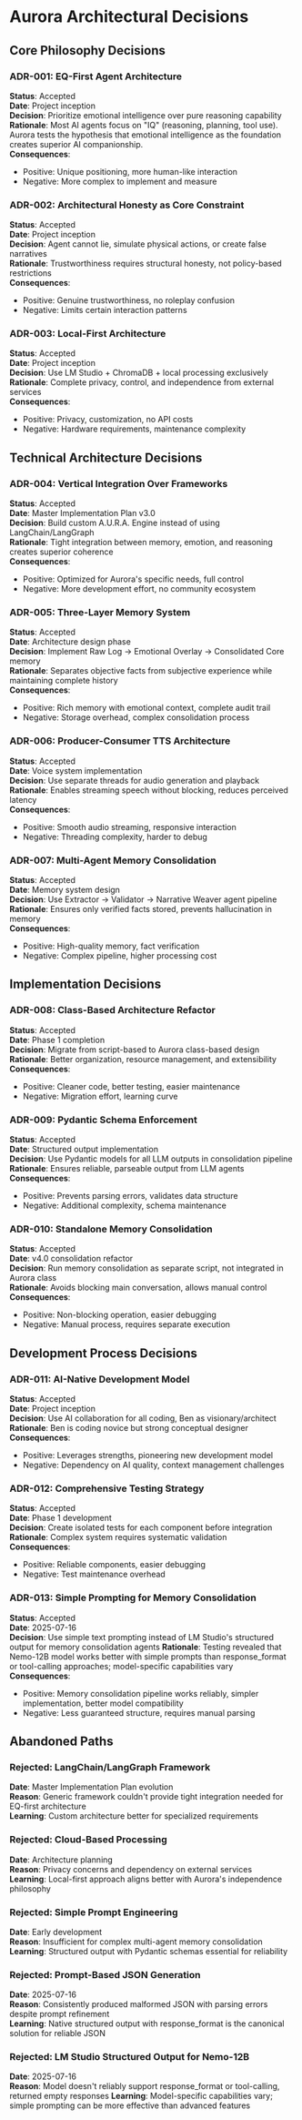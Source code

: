 # Aurora Architectural Decisions

## Core Philosophy Decisions

### ADR-001: EQ-First Agent Architecture
**Status**: Accepted  
**Date**: Project inception  
**Decision**: Prioritize emotional intelligence over pure reasoning capability  
**Rationale**: Most AI agents focus on "IQ" (reasoning, planning, tool use). Aurora tests the hypothesis that emotional intelligence as the foundation creates superior AI companionship.  
**Consequences**: 
- Positive: Unique positioning, more human-like interaction
- Negative: More complex to implement and measure

### ADR-002: Architectural Honesty as Core Constraint
**Status**: Accepted  
**Date**: Project inception  
**Decision**: Agent cannot lie, simulate physical actions, or create false narratives  
**Rationale**: Trustworthiness requires structural honesty, not policy-based restrictions  
**Consequences**:
- Positive: Genuine trustworthiness, no roleplay confusion
- Negative: Limits certain interaction patterns

### ADR-003: Local-First Architecture
**Status**: Accepted  
**Date**: Project inception  
**Decision**: Use LM Studio + ChromaDB + local processing exclusively  
**Rationale**: Complete privacy, control, and independence from external services  
**Consequences**:
- Positive: Privacy, customization, no API costs
- Negative: Hardware requirements, maintenance complexity

## Technical Architecture Decisions

### ADR-004: Vertical Integration Over Frameworks
**Status**: Accepted  
**Date**: Master Implementation Plan v3.0  
**Decision**: Build custom A.U.R.A. Engine instead of using LangChain/LangGraph  
**Rationale**: Tight integration between memory, emotion, and reasoning creates superior coherence  
**Consequences**:
- Positive: Optimized for Aurora's specific needs, full control
- Negative: More development effort, no community ecosystem

### ADR-005: Three-Layer Memory System
**Status**: Accepted  
**Date**: Architecture design phase  
**Decision**: Implement Raw Log → Emotional Overlay → Consolidated Core memory  
**Rationale**: Separates objective facts from subjective experience while maintaining complete history  
**Consequences**:
- Positive: Rich memory with emotional context, complete audit trail
- Negative: Storage overhead, complex consolidation process

### ADR-006: Producer-Consumer TTS Architecture
**Status**: Accepted  
**Date**: Voice system implementation  
**Decision**: Use separate threads for audio generation and playback  
**Rationale**: Enables streaming speech without blocking, reduces perceived latency  
**Consequences**:
- Positive: Smooth audio streaming, responsive interaction
- Negative: Threading complexity, harder to debug

### ADR-007: Multi-Agent Memory Consolidation
**Status**: Accepted  
**Date**: Memory system design  
**Decision**: Use Extractor → Validator → Narrative Weaver agent pipeline  
**Rationale**: Ensures only verified facts stored, prevents hallucination in memory  
**Consequences**:
- Positive: High-quality memory, fact verification
- Negative: Complex pipeline, higher processing cost

## Implementation Decisions

### ADR-008: Class-Based Architecture Refactor
**Status**: Accepted  
**Date**: Phase 1 completion  
**Decision**: Migrate from script-based to Aurora class-based design  
**Rationale**: Better organization, resource management, and extensibility  
**Consequences**:
- Positive: Cleaner code, better testing, easier maintenance
- Negative: Migration effort, learning curve

### ADR-009: Pydantic Schema Enforcement
**Status**: Accepted  
**Date**: Structured output implementation  
**Decision**: Use Pydantic models for all LLM outputs in consolidation pipeline  
**Rationale**: Ensures reliable, parseable output from LLM agents  
**Consequences**:
- Positive: Prevents parsing errors, validates data structure
- Negative: Additional complexity, schema maintenance

### ADR-010: Standalone Memory Consolidation
**Status**: Accepted  
**Date**: v4.0 consolidation refactor  
**Decision**: Run memory consolidation as separate script, not integrated in Aurora class  
**Rationale**: Avoids blocking main conversation, allows manual control  
**Consequences**:
- Positive: Non-blocking operation, easier debugging
- Negative: Manual process, requires separate execution

## Development Process Decisions

### ADR-011: AI-Native Development Model
**Status**: Accepted  
**Date**: Project inception  
**Decision**: Use AI collaboration for all coding, Ben as visionary/architect  
**Rationale**: Ben is coding novice but strong conceptual designer  
**Consequences**:
- Positive: Leverages strengths, pioneering new development model
- Negative: Dependency on AI quality, context management challenges

### ADR-012: Comprehensive Testing Strategy
**Status**: Accepted  
**Date**: Phase 1 development  
**Decision**: Create isolated tests for each component before integration  
**Rationale**: Complex system requires systematic validation  
**Consequences**:
- Positive: Reliable components, easier debugging
- Negative: Test maintenance overhead

### ADR-013: Simple Prompting for Memory Consolidation
**Status**: Accepted  
**Date**: 2025-07-16  
**Decision**: Use simple text prompting instead of LM Studio's structured output for memory consolidation agents
**Rationale**: Testing revealed that Nemo-12B model works better with simple prompts than response_format or tool-calling approaches; model-specific capabilities vary  
**Consequences**:
- Positive: Memory consolidation pipeline works reliably, simpler implementation, better model compatibility
- Negative: Less guaranteed structure, requires manual parsing

## Abandoned Paths

### Rejected: LangChain/LangGraph Framework
**Date**: Master Implementation Plan evolution  
**Reason**: Generic framework couldn't provide tight integration needed for EQ-first architecture  
**Learning**: Custom architecture better for specialized requirements

### Rejected: Cloud-Based Processing
**Date**: Architecture planning  
**Reason**: Privacy concerns and dependency on external services  
**Learning**: Local-first approach aligns better with Aurora's independence philosophy

### Rejected: Simple Prompt Engineering
**Date**: Early development  
**Reason**: Insufficient for complex multi-agent memory consolidation  
**Learning**: Structured output with Pydantic schemas essential for reliability

### Rejected: Prompt-Based JSON Generation
**Date**: 2025-07-16  
**Reason**: Consistently produced malformed JSON with parsing errors despite prompt refinement  
**Learning**: Native structured output with response_format is the canonical solution for reliable JSON

### Rejected: LM Studio Structured Output for Nemo-12B
**Date**: 2025-07-16  
**Reason**: Model doesn't reliably support response_format or tool-calling, returned empty responses
**Learning**: Model-specific capabilities vary; simple prompting can be more effective than advanced features

